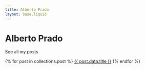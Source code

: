 ```yaml
---
title: Alberto Prado
layout: base.liquid
---
```


# Alberto Prado

See all my posts

{% for post in collections.post %}
  <a href="{{ post.page.url }}">{{ post.data.title }}</a>
{% endfor %}